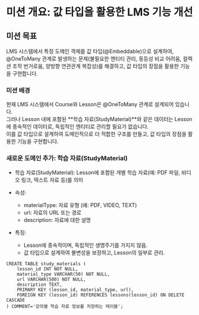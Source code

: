 # 미션 개요: 값 타입을 활용한 LMS 기능 개선

## 미션 목표
LMS 시스템에서 특정 도메인 객체를 값 타입(@Embeddable)으로 설계하여, @OneToMany 관계로 발생하는 문제(불필요한 엔티티 관리, 동등성 비교 어려움, 컬렉션 조작 번거로움, 양방향 연관관계 복잡성)를 해결하고, 값 타입의 장점을 활용한 기능을 구현합니다.

### 미션 배경
현재 LMS 시스템에서 Course와 Lesson은 @OneToMany 관계로 설계되어 있습니다.<br> 
그러나 Lesson 내에 포함된 **학습 자료(StudyMaterial)**와 같은 데이터는 Lesson에 종속적인 데이터로, 독립적인 엔티티로 관리할 필요가 없습니다.<br>
이를 값 타입으로 설계하여 도메인적으로 더 적합한 구조를 만들고, 값 타입의 장점을 활용한 기능을 구현합니다.

### 새로운 도메인 추가: 학습 자료(StudyMaterial)
- 학습 자료(StudyMaterial): Lesson에 포함된 개별 학습 자료(예: PDF 파일, 비디오 링크, 텍스트 자료 등)를 의미

- 속성:
  - materialType: 자료 유형 (예: PDF, VIDEO, TEXT)
  - url: 자료의 URL 또는 경로
  - description: 자료에 대한 설명

- 특징:
  - Lesson에 종속적이며, 독립적인 생명주기를 가지지 않음.
  - 값 타입으로 설계하여 불변성을 보장하고, Lesson의 일부로 관리.

```mysql
CREATE TABLE study_materials (
    lesson_id INT NOT NULL,
    material_type VARCHAR(50) NOT NULL,
    url VARCHAR(500) NOT NULL,
    description TEXT,
    PRIMARY KEY (lesson_id, material_type, url),
    FOREIGN KEY (lesson_id) REFERENCES lessons(lesson_id) ON DELETE CASCADE
) COMMENT='강의별 학습 자료 정보를 저장하는 테이블';

```
